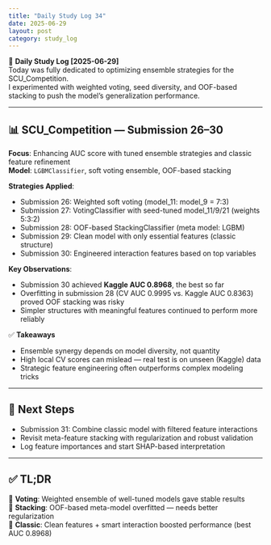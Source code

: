 ```yaml
---
title: "Daily Study Log 34"
date: 2025-06-29
layout: post
category: study_log
---
```


🧠 **Daily Study Log [2025-06-29]**  
Today was fully dedicated to optimizing ensemble strategies for the SCU_Competition.  
I experimented with weighted voting, seed diversity, and OOF-based stacking to push the model’s generalization performance.

---

## 📊 SCU_Competition — Submission 26–30

**Focus**: Enhancing AUC score with tuned ensemble strategies and classic feature refinement  
**Model**: `LGBMClassifier`, soft voting ensemble, OOF-based stacking

**Strategies Applied**:
- Submission 26: Weighted soft voting (model_11: model_9 = 7:3)
- Submission 27: VotingClassifier with seed-tuned model_11/9/21 (weights 5:3:2)
- Submission 28: OOF-based StackingClassifier (meta model: LGBM)
- Submission 29: Clean model with only essential features (classic structure)
- Submission 30: Engineered interaction features based on top variables

**Key Observations**:
- Submission 30 achieved **Kaggle AUC 0.8968**, the best so far  
- Overfitting in submission 28 (CV AUC 0.9995 vs. Kaggle AUC 0.8363) proved OOF stacking was risky  
- Simpler structures with meaningful features continued to perform more reliably

✅ **Takeaways**  
- Ensemble synergy depends on model diversity, not quantity  
- High local CV scores can mislead — real test is on unseen (Kaggle) data  
- Strategic feature engineering often outperforms complex modeling tricks

---

## 🎯 Next Steps

- Submission 31: Combine classic model with filtered feature interactions  
- Revisit meta-feature stacking with regularization and robust validation  
- Log feature importances and start SHAP-based interpretation

---

## ✅ TL;DR

📍 **Voting**: Weighted ensemble of well-tuned models gave stable results  
📍 **Stacking**: OOF-based meta-model overfitted — needs better regularization  
📍 **Classic**: Clean features + smart interaction boosted performance (best AUC 0.8968)

